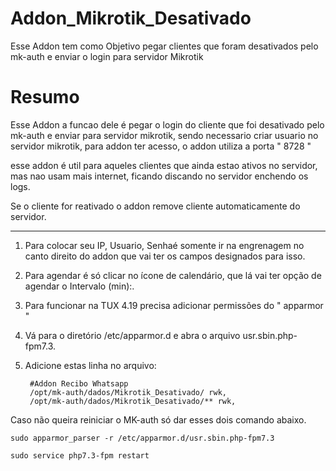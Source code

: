 # Addon_Mikrotik_Desativado
Esse Addon tem como Objetivo pegar clientes que foram desativados pelo mk-auth e enviar o login para servidor Mikrotik

# Resumo
Esse Addon a funcao dele é pegar o login do cliente que foi desativado pelo mk-auth e enviar para servidor mikrotik, 
sendo necessario criar usuario no servidor mikrotik, para addon ter acesso, o addon utiliza a porta " 8728 "

esse addon é util para aqueles clientes que ainda estao ativos no servidor, mas nao usam mais internet, ficando discando no servidor enchendo os logs.

Se o cliente for reativado o addon remove cliente automaticamente do servidor.

----------------------------------------------------------------------------------------------

1. Para colocar seu IP, Usuario, Senhaé somente ir na engrenagem no canto direito do addon que vai ter os campos designados para isso.

2. Para agendar é só clicar no ícone de calendário, que lá vai ter opção de agendar o Intervalo (min):.

3. Para funcionar na TUX 4.19 precisa adicionar permissões do " apparmor "

4. Vá para o diretório /etc/apparmor.d e abra o arquivo usr.sbin.php-fpm7.3.

5. Adicione estas linha no arquivo:

        #Addon Recibo Whatsapp
        /opt/mk-auth/dados/Mikrotik_Desativado/ rwk,
        /opt/mk-auth/dados/Mikrotik_Desativado/** rwk,




   


 Caso não queira reiniciar o MK-auth só dar esses dois comando abaixo.

```
sudo apparmor_parser -r /etc/apparmor.d/usr.sbin.php-fpm7.3
```
```
sudo service php7.3-fpm restart
```
